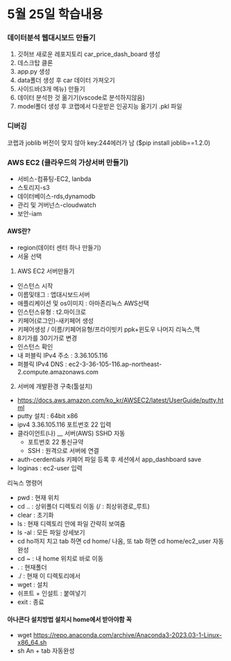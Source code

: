 # 5월 25일 학습내용

### 데이터분석 웹대시보드 만들기

1. 깃허브 새로운 레포지토리 car_price_dash_board 생성
2. 데스크탑 클론
3. app.py 생성
4. data폴더 생성 후 car 데이터 가져오기
5. 사이드바(3개 메뉴) 만들기
6. 데이터 분석한 것 옮기기(vscode로 분석하지않음)
7. model폴더 생성 후 코랩에서 다운받은 인공지능 옮기기 .pkl 파일

### 디버깅
코랩과 joblib 버전이 맞지 않아 key:244에러가 남
($pip install joblib==1.2.0)

### AWS EC2 (클라우드의 가상서버 만들기)
- 서비스-컴퓨팅-EC2, lanbda
- 스토리지-s3
- 데이터베이스-rds,dynamodb
- 관리 및 거버넌스-cloudwatch
- 보안-iam
#### AWS란?
- region(데이터 센터 하나 만들기)
- 서울 선택

1. AWS EC2 서버만들기

- 인스턴스 시작
- 이름및태그 : 앱대시보드서버
- 애플리케이션 및 os이미지 : 아마존리눅스 AWS선택
- 인스턴스유형 : t2.마이크로
- 키페어(로그인)-새키페어 생성
- 키페어생성 / 이름/키페어유형/프라이빗키 ppk+윈도우 나머지 리눅스,맥
- 8기가를 30기가로 변경
- 인스턴스 확인
- 내 퍼블릭 IPv4 주소 : 3.36.105.116
- 퍼블릭 IPv4 DNS : ec2-3-36-105-116.ap-northeast-2.compute.amazonaws.com

2. 서버에 개발환경 구축(툴설치)
- https://docs.aws.amazon.com/ko_kr/AWSEC2/latest/UserGuide/putty.html
- putty 설치 : 64bit x86
- ipv4 3.36.105.116 포트번호 22 입력
- 클라이언트(나) __ 서버(AWS) SSHD 자동
  - 포트번호 22 통신규약
  - SSH : 원격으로 서버에 연결
- auth-cerdentials 키페어 파일 등록 후 세션에서 app_dashboard save
- loginas : ec2-user 입력

리눅스 명령어
- pwd : 현재 위치
- cd .. : 상위폴더 디렉토리 이동 (/ : 최상위경로_루트)
- clear : 초기화
- ls : 현재 디렉토리 안에 파일 간략히 보여줌
- ls -al : 모든 파일 상세보기
- cd ho까지 치고 tab 하면 cd home/ 나옴, 또 tab 하면 cd home/ec2_user 자동완성
- cd ~  : 내 home 위치로 바로 이동
- . : 현재폴더
- ./ : 현재 이 디렉토리에서
- wget : 설치
- 쉬프트 + 인설트 : 붙여넣기
- exit : 종료
  

#### 아나콘다 설치방법 설치시 home에서 받아야함 꼭
- wget https://repo.anaconda.com/archive/Anaconda3-2023.03-1-Linux-x86_64.sh
- sh An + tab 자동완성